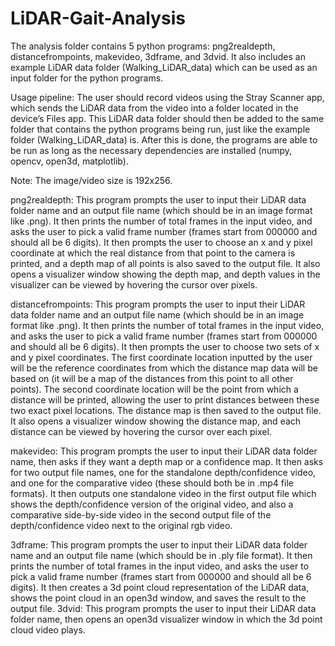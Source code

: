 # LiDAR-Gait-Analysis

The analysis folder contains 5 python programs: png2realdepth, distancefrompoints, makevideo, 3dframe, and 3dvid. It also includes an example LiDAR data folder (Walking_LiDAR_data) which can be used as an input folder for the python programs.

Usage pipeline: The user should record videos using the Stray Scanner app, which sends the LiDAR data from the video into a folder located in the device’s Files app. This LiDAR data folder should then be added to the same folder that contains the python programs being run, just like the example folder (Walking_LiDAR_data) is. After this is done, the programs are able to be run as long as the necessary dependencies are installed (numpy, opencv, open3d, matplotlib).

Note: The image/video size is 192x256.

png2realdepth: This program prompts the user to input their LiDAR data folder name and an output file name (which should be in an image format like .png). It then prints the number of total frames in the input video, and asks the user to pick a valid frame number (frames start from 000000 and should all be 6 digits). It then prompts the user to choose an x and y pixel coordinate at which the real distance from that point to the camera is printed, and a depth map of all points is also saved to the output file. It also opens a visualizer window showing the depth map, and depth values in the visualizer can be viewed by hovering the cursor over pixels. 

distancefrompoints: This program prompts the user to input their LiDAR data folder name and an output file name (which should be in an image format like .png). It then prints the number of total frames in the input video, and asks the user to pick a valid frame number (frames start from 000000 and should all be 6 digits). It then prompts the user to choose two sets of x and y pixel coordinates. The first coordinate location inputted by the user will be the reference coordinates from which the distance map data will be based on (it will be a map of the distances from this point to all other points). The second coordinate location will be the point from which a distance will be printed, allowing the user to print distances between these two exact pixel locations. The distance map is then saved to the output file. It also opens a visualizer window showing the distance map, and each distance can be viewed by hovering the cursor over each pixel. 

makevideo: This program prompts the user to input their LiDAR data folder name, then asks if they want a depth map or a confidence map. It then asks for two output file names, one for the standalone depth/confidence video, and one for the comparative video (these should both be in .mp4 file formats). It then outputs one standalone video in the first output file which shows the depth/confidence version of the original video, and also a comparative side-by-side video in the second output file of the depth/confidence video next to the original rgb video.

3dframe: This program prompts the user to input their LiDAR data folder name and an output file name (which should be in .ply file format). It then prints the number of total frames in the input video, and asks the user to pick a valid frame number (frames start from 000000 and should all be 6 digits). It then creates a 3d point cloud representation of the LiDAR data, shows the point cloud in an open3d window, and saves the result to the output file.
3dvid: This program prompts the user to input their LiDAR data folder name, then opens an open3d visualizer window in which the 3d point cloud video plays.
